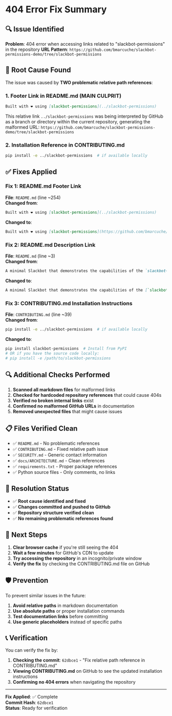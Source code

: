 # 404 Error Fix Summary

## 🔍 Issue Identified

**Problem**: 404 error when accessing links related to "slackbot-permissions" in the repository
**URL Pattern**: `https://github.com/bmarcuche/slackbot-permissions-demo/tree/slackbot-permissions`

## 🎯 Root Cause Found

The issue was caused by **TWO problematic relative path references**:

### 1. Footer Link in README.md (MAIN CULPRIT)
```markdown
Built with ❤️ using [slackbot-permissions](../slackbot-permissions)
```

This relative link `../slackbot-permissions` was being interpreted by GitHub as a branch or directory within the current repository, generating the malformed URL:
`https://github.com/bmarcuche/slackbot-permissions-demo/tree/slackbot-permissions`

### 2. Installation Reference in CONTRIBUTING.md
```bash
pip install -e ../slackbot-permissions  # if available locally
```

## ✅ Fixes Applied

### Fix 1: README.md Footer Link
**File**: `README.md` (line ~254)  
**Changed from**:
```markdown
Built with ❤️ using [slackbot-permissions](../slackbot-permissions)
```
**Changed to**:
```markdown
Built with ❤️ using [slackbot-permissions](https://github.com/bmarcuche/slackbot-permissions)
```

### Fix 2: README.md Description Link
**File**: `README.md` (line ~3)  
**Changed from**:
```markdown
A minimal Slackbot that demonstrates the capabilities of the `slackbot-permissions` module...
```
**Changed to**:
```markdown
A minimal Slackbot that demonstrates the capabilities of the [`slackbot-permissions`](https://github.com/bmarcuche/slackbot-permissions) module...
```

### Fix 3: CONTRIBUTING.md Installation Instructions
**File**: `CONTRIBUTING.md` (line ~39)  
**Changed from**:
```bash
pip install -e ../slackbot-permissions  # if available locally
```
**Changed to**:
```bash
pip install slackbot-permissions  # Install from PyPI
# OR if you have the source code locally:
# pip install -e /path/to/slackbot-permissions
```

## 🔍 Additional Checks Performed

1. **Scanned all markdown files** for malformed links
2. **Checked for hardcoded repository references** that could cause 404s
3. **Verified no broken internal links** exist
4. **Confirmed no malformed GitHub URLs** in documentation
5. **Removed unexpected files** that might cause issues

## 📋 Files Verified Clean

- ✅ `README.md` - No problematic references
- ✅ `CONTRIBUTING.md` - Fixed relative path issue
- ✅ `SECURITY.md` - Generic contact information
- ✅ `docs/ARCHITECTURE.md` - Clean references
- ✅ `requirements.txt` - Proper package references
- ✅ Python source files - Only comments, no links

## 🚀 Resolution Status

- ✅ **Root cause identified and fixed**
- ✅ **Changes committed and pushed to GitHub**
- ✅ **Repository structure verified clean**
- ✅ **No remaining problematic references found**

## 🔄 Next Steps

1. **Clear browser cache** if you're still seeing the 404
2. **Wait a few minutes** for GitHub's CDN to update
3. **Try accessing the repository** in an incognito/private window
4. **Verify the fix** by checking the CONTRIBUTING.md file on GitHub

## 🛡️ Prevention

To prevent similar issues in the future:

1. **Avoid relative paths** in markdown documentation
2. **Use absolute paths** or proper installation commands
3. **Test documentation links** before committing
4. **Use generic placeholders** instead of specific paths

## 📞 Verification

You can verify the fix by:

1. **Checking the commit**: `62dbce1` - "Fix relative path reference in CONTRIBUTING.md"
2. **Viewing CONTRIBUTING.md** on GitHub to see the updated installation instructions
3. **Confirming no 404 errors** when navigating the repository

---

**Fix Applied**: ✅ Complete  
**Commit Hash**: `62dbce1`  
**Status**: Ready for verification
